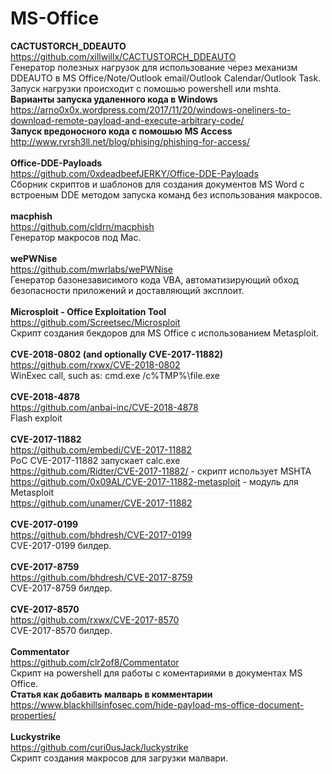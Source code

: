 # MS-Office

<b>CACTUSTORCH_DDEAUTO</b><br>
https://github.com/xillwillx/CACTUSTORCH_DDEAUTO<br>
Генератор полезных нагрузок для использование через механизм DDEAUTO в MS Office/Note/Outlook email/Outlook Calendar/Outlook Task.
Запуск нагрузки происходит с помошью powershell или mshta.<br>
<b>Варианты запуска удаленного кода в Windows</b> https://arno0x0x.wordpress.com/2017/11/20/windows-oneliners-to-download-remote-payload-and-execute-arbitrary-code/<br>
<b>Запуск вредоносного кода с помошью MS Access</b> http://www.rvrsh3ll.net/blog/phising/phishing-for-access/<br>
<br>
<b>Office-DDE-Payloads</b><br>
https://github.com/0xdeadbeefJERKY/Office-DDE-Payloads<br>
Сборник скриптов и шаблонов для создания документов MS Word с встроеным DDE методом запуска команд без использования макросов.<br>
<br>
<b>macphish</b><br>
https://github.com/cldrn/macphish<br>
Генератор макросов под Mac.<br>
<br>
<b>wePWNise</b><br>
https://github.com/mwrlabs/wePWNise<br>
Генератор базонезависимого кода VBA, автоматизирующий обход безопасности приложений и доставляющий эксплоит.<br>
<br>
<b>Microsploit - Office Exploitation Tool</b><br>
https://github.com/Screetsec/Microsploit<br>
Скрипт создания бекдоров для MS Office с использованием Metasploit.<br>
<br>
<b>CVE-2018-0802 (and optionally CVE-2017-11882)</b><br>
https://github.com/rxwx/CVE-2018-0802<br>
WinExec call, such as: cmd.exe /c%TMP%\file.exe<br>
<br>
<b>CVE-2018-4878</b><br>
https://github.com/anbai-inc/CVE-2018-4878<br>
Flash exploit<br>
<br>
<b>CVE-2017-11882</b><br>
https://github.com/embedi/CVE-2017-11882<br>
PoC CVE-2017-11882 запускает calc.exe<br>
https://github.com/Ridter/CVE-2017-11882/ - скрипт использует MSHTA<br>
https://github.com/0x09AL/CVE-2017-11882-metasploit - модуль для Metasploit<br>
https://github.com/unamer/CVE-2017-11882<br>
<br>
<b>CVE-2017-0199</b><br>
https://github.com/bhdresh/CVE-2017-0199<br>
CVE-2017-0199 билдер.<br>
<br>
<b>CVE-2017-8759</b><br>
https://github.com/bhdresh/CVE-2017-8759<br>
CVE-2017-8759 билдер.<br>
<br>
<b>CVE-2017-8570</b><br>
https://github.com/rxwx/CVE-2017-8570<br>
CVE-2017-8570 билдер.<br>
<br>
<b>Commentator</b><br>
https://github.com/clr2of8/Commentator<br>
Скрипт на powershell для работы с коментариями в документах MS Office.<br>
<b>Статья как добавить малварь в комментарии</b> https://www.blackhillsinfosec.com/hide-payload-ms-office-document-properties/<br>
<br>
<b>Luckystrike</b><br>
https://github.com/curi0usJack/luckystrike<br>
Скрипт создания макросов для загрузки малвари.<br>
<br>

